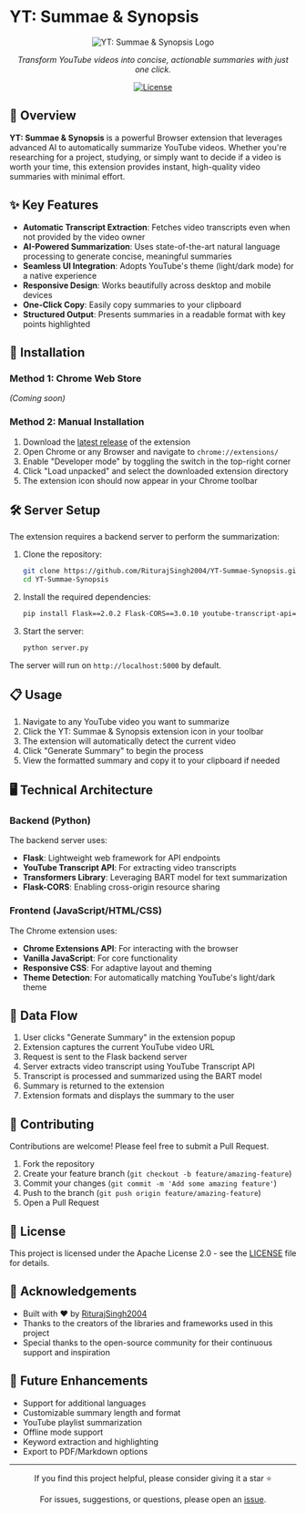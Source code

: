 # YT: Summae & Synopsis

<div align="center">
  
![YT: Summae & Synopsis Logo](https://placeholder.com/wp-content/uploads/2018/10/placeholder.com-logo1.png)

*Transform YouTube videos into concise, actionable summaries with just one click.*

[![License](https://img.shields.io/badge/License-Apache%202.0-blue.svg)](LICENSE)

</div>

## 🌟 Overview

**YT: Summae & Synopsis** is a powerful Browser extension that leverages advanced AI to automatically summarize YouTube videos. Whether you're researching for a project, studying, or simply want to decide if a video is worth your time, this extension provides instant, high-quality video summaries with minimal effort.

## ✨ Key Features

- **Automatic Transcript Extraction**: Fetches video transcripts even when not provided by the video owner
- **AI-Powered Summarization**: Uses state-of-the-art natural language processing to generate concise, meaningful summaries
- **Seamless UI Integration**: Adopts YouTube's theme (light/dark mode) for a native experience
- **Responsive Design**: Works beautifully across desktop and mobile devices
- **One-Click Copy**: Easily copy summaries to your clipboard
- **Structured Output**: Presents summaries in a readable format with key points highlighted

## 🚀 Installation

### Method 1: Chrome Web Store
*(Coming soon)*

### Method 2: Manual Installation
1. Download the [latest release](https://github.com/RiturajSingh2004/YT-Summae-Synopsis) of the extension
2. Open Chrome or any Browser and navigate to `chrome://extensions/`
3. Enable "Developer mode" by toggling the switch in the top-right corner
4. Click "Load unpacked" and select the downloaded extension directory
5. The extension icon should now appear in your Chrome toolbar

## 🛠️ Server Setup

The extension requires a backend server to perform the summarization:

1. Clone the repository:
   ```bash
   git clone https://github.com/RiturajSingh2004/YT-Summae-Synopsis.git
   cd YT-Summae-Synopsis
   ```

2. Install the required dependencies:
   ```bash
   pip install Flask==2.0.2 Flask-CORS==3.0.10 youtube-transcript-api==0.5.0 transformers==4.18.0
   ```

3. Start the server:
   ```bash
   python server.py
   ```

The server will run on `http://localhost:5000` by default.

## 📋 Usage

1. Navigate to any YouTube video you want to summarize
2. Click the YT: Summae & Synopsis extension icon in your toolbar
3. The extension will automatically detect the current video
4. Click "Generate Summary" to begin the process
5. View the formatted summary and copy it to your clipboard if needed

## 🖥️ Technical Architecture

### Backend (Python)

The backend server uses:
- **Flask**: Lightweight web framework for API endpoints
- **YouTube Transcript API**: For extracting video transcripts
- **Transformers Library**: Leveraging BART model for text summarization
- **Flask-CORS**: Enabling cross-origin resource sharing

### Frontend (JavaScript/HTML/CSS)

The Chrome extension uses:
- **Chrome Extensions API**: For interacting with the browser
- **Vanilla JavaScript**: For core functionality
- **Responsive CSS**: For adaptive layout and theming
- **Theme Detection**: For automatically matching YouTube's light/dark theme

## 🔄 Data Flow

1. User clicks "Generate Summary" in the extension popup
2. Extension captures the current YouTube video URL
3. Request is sent to the Flask backend server
4. Server extracts video transcript using YouTube Transcript API
5. Transcript is processed and summarized using the BART model
6. Summary is returned to the extension
7. Extension formats and displays the summary to the user

## 🤝 Contributing

Contributions are welcome! Please feel free to submit a Pull Request.

1. Fork the repository
2. Create your feature branch (`git checkout -b feature/amazing-feature`)
3. Commit your changes (`git commit -m 'Add some amazing feature'`)
4. Push to the branch (`git push origin feature/amazing-feature`)
5. Open a Pull Request

## 📄 License

This project is licensed under the Apache License 2.0 - see the [LICENSE](LICENSE) file for details.

## 🙏 Acknowledgements

- Built with ❤️ by [RiturajSingh2004](https://github.com/RiturajSingh2004)
- Thanks to the creators of the libraries and frameworks used in this project
- Special thanks to the open-source community for their continuous support and inspiration

## 🔮 Future Enhancements

- Support for additional languages
- Customizable summary length and format
- YouTube playlist summarization
- Offline mode support
- Keyword extraction and highlighting
- Export to PDF/Markdown options

---

<div align="center">
  <p>If you find this project helpful, please consider giving it a star ⭐</p>
  <p>For issues, suggestions, or questions, please open an <a href="https://github.com/RiturajSingh2004/YT-Summae-Synopsis/issues">issue</a>.</p>
</div>
